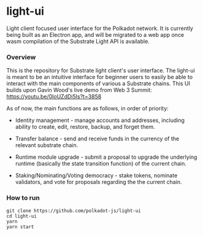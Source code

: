 # light-ui
Light client focused user interface for the Polkadot network. It is currently being built as an Electron app, and will be migrated to a web app once wasm compilation of the Substrate Light API is available.

### Overview
This is the repository for Substrate light client's user interface. The light-ui is meant to be an intuitive interface for beginner users to easily be able to interact with the main components of various a Substrate chains. This UI builds upon Gavin Wood's live demo from Web 3 Summit: https://youtu.be/0IoUZdDi5Is?t=3858

As of now, the main functions are as follows, in order of priority:

* Identity management - manage accounts and addresses, including ability to create, edit, restore, backup, and forget them.

* Transfer balance - send and receive funds in the currency of the relevant substrate chain.

* Runtime module upgrade - submit a proposal to upgrade the underlying runtime (basically the state transition function) of the current chain.

* Staking/Nominating/Voting democracy - stake tokens, nominate validators, and vote for proposals regarding the the current chain.

### How to run
```
git clone https://github.com/polkadot-js/light-ui
cd light-ui
yarn
yarn start
```
